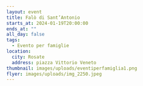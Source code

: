 ```yaml
---
layout: event
title: Falò di Sant’Antonio
starts_at: 2024-01-19T20:00:00
ends_at: ""
all_day: false
tags:
  - Evento per famiglie
location:
  city: Rosate
  address: piazza Vittorio Veneto
thumbnail: images/uploads/eventiperfamiglia1.png
flyer: images/uploads/img_2250.jpeg
---
```

